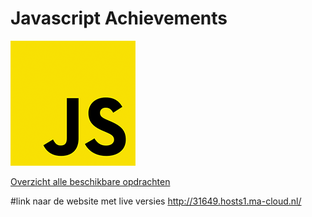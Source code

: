 # Javascript Achievements

![](js.png)

[Overzicht alle beschikbare opdrachten](https://trello.com/b/xo5TJzFr/javascript-achievements)

#link naar de website met live versies
http://31649.hosts1.ma-cloud.nl/


